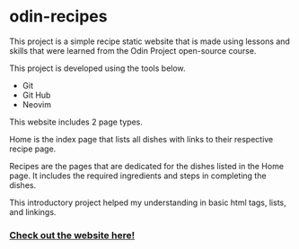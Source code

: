 # odin-recipes

This project is a simple recipe static website that is made using lessons and skills that were learned from the Odin Project open-source course.

This project is developed using the tools below.

- Git
- Git Hub
- Neovim

This website includes 2 page types.

Home is the index page that lists all dishes with links to their respective recipe page.

Recipes are the pages that are dedicated for the dishes listed in the Home page.
It includes the required ingredients and steps in completing the dishes.

This introductory project helped my understanding in basic html tags, lists, and linkings.

### [Check out the website here!](https://greythedev.github.io/odin-recipes/)
